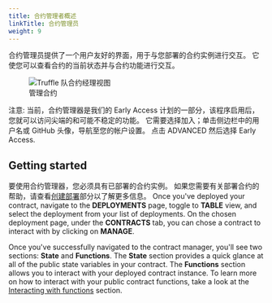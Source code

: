 ```yaml
---
title: 合约管理者概述
linkTitle: 合约管理员
weight: 9
---
```


合约管理员提供了一个用户友好的界面，用于与您部署的合约实例进行交互。
它使您可以查看合约的当前状态并与合约功能进行交互。

<figure class="screenshot">
  <img class="img-fluid" src="/img/docs/teams/contract-manager-01.png" title=" Truffle 队合约经理视图" alt=" Truffle 队合约经理视图" />
  <figcaption class="text-center">管理合约</figcaption>
</figure>

注意: 当前，合约管理器是我们的 Early Access 计划的一部分，该程序启用后，您就可以访问尖端的和可能不稳定的功能。
它需要选择加入；单击侧边栏中的用户名或 GitHub 头像，导航至您的帐户设置。
点击 ADVANCED 然后选择 Early Access.

## Getting started

要使用合约管理器，您必须具有已部署的合约实例。
如果您需要有关部署合约的帮助，请查看[创建部署](/docs/teams/deployments/creating-a-deployment)部分以了解更多信息。
Once you've deployed your contract, navigate to the **<span class="inline-menu-item"><i class="fal fa-parachute-box"></i>DEPLOYMENTS</span>** page, toggle to **TABLE** view, and select the deployment from your list of deployments.
On the chosen deployment page, under the **CONTRACTS** tab, you can chose a contract to interact with by clicking on **<span class="inline-button"><i class="far fa-pager"></i> MANAGE</span>**.

Once you've successfully navigated to the contract manager, you'll see two sections: **State** and **Functions**.
The **State** section provides a quick glance at all of the public state variables in your contract.
The **Functions** section allows you to interact with your deployed contract instance.
To learn more on how to interact with your public contract functions, take a look at the [Interacting with functions](/docs/teams/contract-manager/interacting-with-functions) section.
